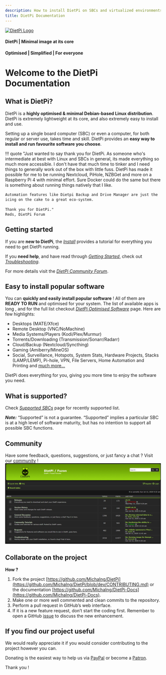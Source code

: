 ```yaml
---
description: How to install DietPi on SBCs and virtualized environments. Install & configure optimised software and much more.  
title: DietPi Documentation
---
```


[![DietPi Logo](https://dietpi.com/images/dietpi-logo_180x180.png)](https://dietpi.com/)

#### DietPi | Minimal image at its core

#### Optimised | Simplified | For everyone

# Welcome to the DietPi Documentation

## What is DietPi?

DietPi is a **highly optimised & minimal Debian-based Linux distribution**. DietPi is extremely lightweight at its core, and also extremely easy to install and use.

Setting up a single board computer (SBC) or even a computer, for both regular or server use, takes time and skill. DietPi provides an **easy way to install and run favourite software you choose**.

<!--
our images start at 400MB in size (3x lighter than 'Raspbian Lite'). With features of low process/memory footprint, DietPi allows you to get the maximum performance from your device. -->

!!! quote
    "Just wanted to say thank you for DietPi. As someone who's intermediate at best with Linux and SBCs in general, its made everything so much more accessible. I don't have that much time to tinker and I need things to generally work out of the box with little fuss. DietPi has made it possible for me to be running Nextcloud, PiHole, NZBGet and more on a Raspberry Pi 4 with minimal effort. Sure Docker could do the same but there is something about running things natively that I like.

    Automation features like Dietpi Backup and Drive Manager are just the icing on the cake to a great eco-system.

    Thank you for DietPi."
    Reds, DietPi Forum

## Getting started

If you are **new to DietPi**, the [_Install_](user-guide_installation) provides a tutorial for everything you need to get DietPi running.

If you **need help**, and have read through [_Getting Started_](user-guide_overview), check out [_Troubleshooting_](https://dietpi.com/phpbb/viewforum.php?f=11).

For more details visit the [_DietPi Community Forum_](https://dietpi.com/phpbb/viewforum.php?f=5).

## Easy to install popular software

You can **quickly and easily install popular software** ! All of them are **READY TO RUN** and optimised for your system. The list of available apps is long , and for the full list checkout [_DietPi Optimised Software_](dietpi_optimised_software) page. Here are few highlights:

- Desktops (MATE/Xfce)
- Remote Desktop (VNC/NoMachine)
- Media Systems/Players (Kodi/Plex/Murmur)
- Torrents/Downloading (Transmission/Sonarr/Radarr)
- Cloud/Backup (Nextcloud/Syncthing)
- Gaming (Amiberry/MineOS)
- Social, Surveillance, Hotspots, System Stats, Hardware Projects, Stacks (LAMP/LEMP), Pi-hole, VPN, File Servers, Home Automation and Printing
and [much more...](dietpi_optimised_software)

DietPi does everything for you, giving you more time to enjoy the software you need.

## What is supported?

Check [_Supported SBCs_](hardware-supported_sbc) page for recently supported list.

**_Note:_** “Supported” is not a guarantee. “Supported” implies a particular SBC is at a high level of software maturity, but has no intention to support all possible SBC functions.

## Community

Have some feedback, questions, suggestions, or just fancy a chat ? Visit our [community](https://dietpi.com/phpbb/) !
![DietPi Forum](assets/images/dietpi-forum.jpg)

## Collaborate on the project

**How ?**

1. Fork the project [https://github.com/MichaIng/DietPi](https://github.com/MichaIng/DietPi/blob/dev/CONTRIBUTING.md) or the documentation [https://github.com/MichaIng/DietPi-Docs](https://github.com/MichaIng/DietPi-Docs).
2. Make one or more well commented and clean commits to the repository.
3. Perform a pull request in GitHub’s web interface.
4. If it is a new feature request, don’t start the coding first. Remember to open a GitHub [issue](https://github.com/MichaIng/DietPi/issues) to discuss the new enhancement.

## If you find our project useful

We would really appreciate it if you would consider contributing to the project however you can.

Donating is the easiest way to help us via [PayPal](https://www.paypal.com/cgi-bin/webscr?cmd=_s-xclick&hosted_button_id=6DVBECXRW3TAA) or become a [Patron](https://www.patreon.com/bePatron?u=12464530).

Thank you !
